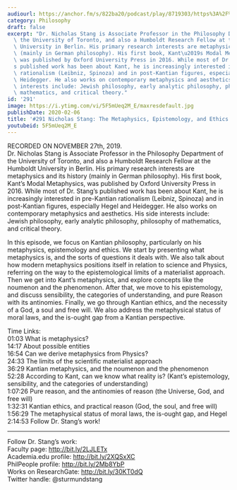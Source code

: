 ```yaml
---
audiourl: https://anchor.fm/s/822ba20/podcast/play/8719303/https%3A%2F%2Fd3ctxlq1ktw2nl.cloudfront.net%2Fproduction%2F2019-10-29%2F36058992-44100-2-588fed7bc24bd.m4a
category: Philosophy
draft: false
excerpt: "Dr. Nicholas Stang is Associate Professor in the Philosophy Department of\
  \ the University of Toronto, and also a Humboldt Research Fellow at the Humboldt\
  \ University in Berlin. His primary research interests are metaphysics and its history\
  \ (mainly in German philosophy). His first book, Kant\u2019s Modal Metaphysics,\
  \ was published by Oxford University Press in 2016. While most of Dr. Stang\u2019\
  s published work has been about Kant, he is increasingly interested in pre-Kantian\
  \ rationalism (Leibniz, Spinoza) and in post-Kantian figures, especially Hegel and\
  \ Heidegger. He also works on contemporary metaphysics and aesthetics. His side\
  \ interests include: Jewish philosophy, early analytic philosophy, philosophy of\
  \ mathematics, and critical theory."
id: '291'
image: https://i.ytimg.com/vi/5F5mUeq2M_E/maxresdefault.jpg
publishDate: 2020-02-06
title: '#291 Nicholas Stang: The Metaphysics, Epistemology, and Ethics of Kant'
youtubeid: 5F5mUeq2M_E
---
```

<div class="timelinks">

RECORDED ON NOVEMBER 27th, 2019.  
Dr. Nicholas Stang is Associate Professor in the Philosophy Department of the University of Toronto, and also a Humboldt Research Fellow at the Humboldt University in Berlin. His primary research interests are metaphysics and its history (mainly in German philosophy). His first book, Kant’s Modal Metaphysics, was published by Oxford University Press in 2016. While most of Dr. Stang’s published work has been about Kant, he is increasingly interested in pre-Kantian rationalism (Leibniz, Spinoza) and in post-Kantian figures, especially Hegel and Heidegger. He also works on contemporary metaphysics and aesthetics. His side interests include: Jewish philosophy, early analytic philosophy, philosophy of mathematics, and critical theory.

In this episode, we focus on Kantian philosophy, particularly on his metaphysics, epistemology and ethics. We start by presenting what metaphysics is, and the sorts of questions it deals with. We also talk about how modern metaphysics positions itself in relation to science and Physics, referring on the way to the epistemological limits of a materialist approach. Then we get into Kant’s metaphysics, and explore concepts like the noumenon and the phenomenon. After that, we move to his epistemology, and discuss sensibility, the categories of understanding, and pure Reason with its antinomies. Finally, we go through Kantian ethics, and the necessity of a God, a soul and free will. We also address the metaphysical status of moral laws, and the is-ought gap from a Kantian perspective.

Time Links:  
<time>01:03</time> What is metaphysics?  
<time>14:17</time> About possible entities  
<time>16:54</time> Can we derive metaphysics from Physics?  
<time>24:33</time> The limits of the scientific materialist approach  
<time>36:29</time> Kantian metaphysics, and the noumenon and the phenomenon  
<time>52:28</time> According to Kant, can we know what reality is? (Kant’s epistemology, sensibility, and the categories of understanding)  
<time>1:07:26</time> Pure reason, and the antinomies of reason (the Universe, God, and free will)  
<time>1:32:31</time> Kantian ethics, and practical reason (God, the soul, and free will)  
<time>1:56:29</time> The metaphysical status of moral laws, the is-ought gap, and Hegel  
<time>2:14:53</time> Follow Dr. Stang’s work!

---

Follow Dr. Stang’s work:  
Faculty page: http://bit.ly/2LJLETx  
Academia.edu profile: http://bit.ly/2XQSxXC  
PhilPeople profile: http://bit.ly/2Mb8YbP  
Works on ResearchGate: http://bit.ly/30KT0dQ  
Twitter handle: @sturmundstang
</div>

